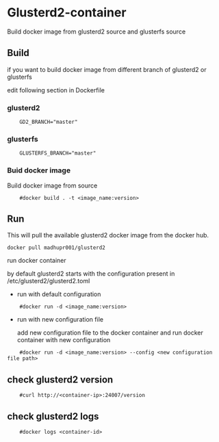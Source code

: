 # Glusterd2-container
Build docker image from glusterd2 source and glusterfs source
## Build 

if you want to build docker image  from different branch of glusterd2 or glusterfs

edit following section in Dockerfile

### glusterd2

```
    GD2_BRANCH="master"
```

### glusterfs
```
    GLUSTERFS_BRANCH="master"
```

### Buid docker image

Build docker image from source
```
    #docker build . -t <image_name:version>
```


## Run

This will pull the available glusterd2 docker image from the docker hub.

```
docker pull madhupr001/glusterd2
```
run docker container

by default glusterd2 starts with the configuration present in /etc/glusterd2/glusterd2.toml

* run with default configuration
```
    #docker run -d <image_name:version>
```

* run with new  configuration file

    add new configuration file to the docker container and run docker container with new configuration
```
    #docker run -d <image_name:version> --config <new configuration file path>
```

## check glusterd2 version

```
    #curl http://<container-ip>:24007/version
```

## check glusterd2 logs

```
    #docker logs <container-id>
```